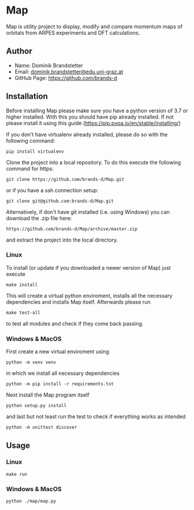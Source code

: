 # Map
Map is utility project to display, modify and compare momentum maps of
orbitals from ARPES experiments and DFT calculations.


## Author

- Name: Dominik Brandstetter
- Email: dominik.brandstetter@edu.uni-graz.at
- GitHub Page: https://github.com/brands-d


## Installation

Before installing Map please make sure you have a python version of 3.7
or higher installed.
With this you should have pip already installed. If not please install
it using this guide (https://pip.pypa.io/en/stable/installing/)

If you don't have virtualenv already installed, please do so with the
following command:

    pip install virtualenv

Clone the project into a local repository. To do this execute the
following command for https:

    git clone https://github.com/brands-d/Map.git

or if you have a ssh connection setup:

    git clone git@github.com:brands-d/Map.git

Alternatively, if don't have git installed (i.e. using Windows) you can
download the .zip file here:

    https://github.com/brands-d/Map/archive/master.zip
    
and extract the project into the local directory.

### Linux

To install (or update if you downloaded a newer version of Map) just
execute

    make install
    
This will create a virtual python enviroment, installs all the necessary
dependencies and installs Map itself. Afterwards please run

    make test-all

to test all modules and check if they come back passing.

### Windows & MacOS

First create a new virtual enviroment using

    python -m venv venv

in which we install all necessary dependencies

    python -m pip install -r requirements.txt

Next install the Map program itself

    python setup.py install

and last but not least run the test to check if everything works as intended

    python -m unittest discover

## Usage

### Linux
    
    make run
    
### Windows & MacOS

    python ./map/map.py
